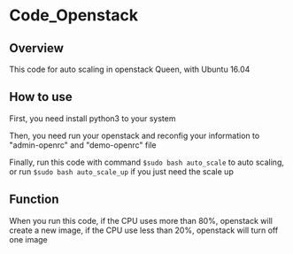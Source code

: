 # Code_Openstack
Overview
--------
This code for auto scaling in openstack Queen, with Ubuntu 16.04

How to use
----------

First, you need install python3 to your system

Then, you need run your openstack and reconfig your information to "admin-openrc" and "demo-openrc" file

Finally, run this code with command `$sudo bash auto_scale` to auto scaling, or run `$sudo bash auto_scale_up` if you just need the scale up

Function
--------

When you run this code, if the CPU uses more than 80%, openstack will create a new image, if the CPU use less than 20%, openstack will turn off one image
